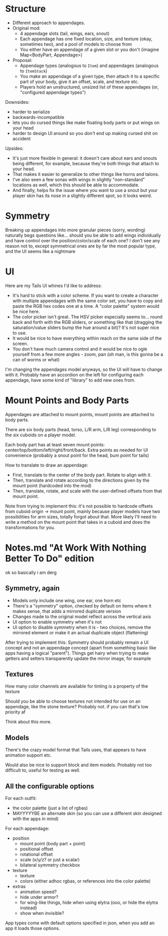 # Structure

* Different approach to appendages.
* Original mod:
  * 4 appendage slots (tail, wings, ears, snout)
  * Each appendage has one fixed location, size, and texture (okay, sometimes two), and a pool of models to choose from
  * You either have an appendage of a given slot or you don't (imagine Map<BodyPart, Appendage>)
* Proposal:
  * Appendage types (analogous to `Item`) and appendages (analogous to `ItemStack`)
  * You make an appendage of a given type, then attach it to a specific part of your body, give it an offset, scale, and texture etc.
  * Players hold an unstructured, unsized list of these appendages (or, "configured appendage types")

Downsides:

* harder to serialize
* backwards-incompatible
* lets you do cursed things like make floating body parts or put wings on your head
* harder to design UI around so you *don't* end up making cursed shit on accident

Upsides:

* It's just more flexible in general: it doesn't care about ears and snouts being different, for example, because they're both things that attach to your head.
* That makes it easier to generalize to other things like horns and talons.
* I've also seen a few sonas with wings in slightly "non-standard" locations as well, which this should be able to accommodate.
* And finally, helps fix the issue where you want to use a snout but your player skin has its nose in a slightly different spot, so it looks weird.

# Symmetry

Breaking up appendages into more granular pieces (sorry, wording) naturally begs questions like... should you be able to add wings individually and have control over the position/color/scale of each one? I don't see any reason not to, except symmetrical ones are by far the most popular type, and the UI seems like a nightmare

# UI

Here are my Tails UI whines I'd like to address:

* It's hard to stick with a color scheme. If you want to create a character with multiple appendages with the same color set, you have to copy and paste the RGB hex codes one at a time. A "color palette" system would be nice here.
* The color picker isn't great. The HSV picker especially seems to... round back and forth with the RGB sliders, or something like that (dragging the saturation/value sliders bump the hue around a bit)? It's not super nice to use.
* It would be nice to have everything within reach on the same side of the screen.
* You don't have much camera control and it would be nice to ogle yourself from a few more angles - zoom, pan (oh man, is this gonna be a can of worms or what)

I'm changing the appendages model anyways, so the UI will have to change with it. Probably have an accordion on the left for configuring each appendage, have some kind of "library" to add new ones from.

# Mount Points and Body Parts

Appendages are attached to mount points, mount points are attached to body parts. 

There are six body parts (head, torso, L/R arm, L/R leg) corresponding to the six cuboids on a player model.

Each body part has at least seven mount points: center/top/bottom/left/right/front/back. Extra points as needed for UI convenience (probably a snout point for the head, bum point for tails)

How to translate to draw an appendage:

* First, translate to the center of the body part. Rotate to align with it.
* Then, translate and rotate according to the directions given by the mount point (hardcoded into the mod)
* Then, translate, rotate, and scale with the user-defined offsets from that mount point.

Note from trying to implement this: it's not possible to hardcode offsets from cuboid origin -> mount point, mainly because player models have two possibilities for arm sizes, totally forgot about that. More likely I'll need to write a method on the mount point that takes in a cuboid and does the transformations for you.

# Notes.md "At Work With Nothing Better To Do" edition

ok so basically i am derg

## Symmetry, again

* Models only include one wing, one ear, one horn etc
* There's a "symmetry" option, checked by default on items where it makes sense, that adds a mirrored duplicate version
* Changes made to the original model reflect across the vertical axis
* UI option to enable symmetry when it's not
* UI option to disable symmetry when it is - two choices, remove the mirrored element or make it an actual duplicate object (flattening)

After trying to implement this: Symmetry should probably remain a UI concept and not an appendage concept (apart from something basic like apps having a logical "parent"). Things get hairy when trying to make getters and setters transparently update the mirror image, for example

## Textures

How many color channels are available for tinting is a property of the texture

Should you be able to choose textures not intended for use on an appendage, like the stone texture? Probably not. if you can that's low priority af

Think about this more.

## Models

There's the crazy model format that Tails uses, that appears to have animation support etc.

Would also be nice to support block and item models. Probably not too difficult to, useful for testing as well.

## All the configurable options

For each outfit:

* the color palette (just a list of rgbas)
* MAYYYYYBE an alternate skin (so you can use a different skin designed with the apps in mind)

For each appendage:

* position
    * mount point (body part + point)
    * positional offset
    * rotational offset
    * scale (x/y/z? or just a scalar)
    * bilateral symmetry checkbox
* texture
    * texture
    * colors (either adhoc rgbas, or references into the color palette)
* extras
  * animation speed?
  * hide under armor?
  * for wing-like things, hide when using elytra (ooo, or hide the elytra instead)
  * show when invisible?

App types come with default options specified in json, when you add an app it loads those options.

